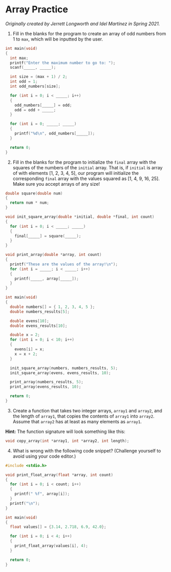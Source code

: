 # Array Practice

*Originally created by Jerrett Longworth and Idel Martinez in Spring 2021.*

1. Fill in the blanks for the program to create an array of odd numbers from 1 to `max`, which will be inputted by the user.

  ``` c
  int main(void)
  {
    int max;
    printf("Enter the maximum number to go to: ");
    scanf(_____, _____);

    int size = (max + 1) / 2;
    int odd = 1;
    int odd_numbers[size];

    for (int i = 0; i < _____; i++)
    {
      odd_numbers[_____] = odd;
      odd = odd + _____;
    }

    for (int i = 0; _____; _____)
    {
      printf("%d\n", odd_numbers[_____]);
    }

    return 0;
  }
  ```

2. Fill in the blanks for the program to initialize the `final` array with the squares of the numbers of the `initial` array. That is, if `initial` is array of with elements [1, 2, 3, 4, 5], our program will initialize the corresponding `final` array with the values squared as [1, 4, 9, 16, 25]. Make sure you accept arrays of any size!

  ``` c
  double square(double num)
  {
    return num * num;
  }

  void init_square_array(double *initial, double *final, int count)
  {
    for (int i = 0; i < _____; _____)
    {
      final[_____] = square(_____);
    }
  }

  void print_array(double *array, int count)
  {
    printf("These are the values of the array!\n");
    for (int i = _____; i < _____; i++)
    {
      printf(_____, array[_____]);
    }
  }

  int main(void)
  {
    double numbers[] = { 1, 2, 3, 4, 5 };
    double numbers_results[5];

    double evens[10];
    double evens_results[10];

    double x = 2;
    for (int i = 0; i < 10; i++)
    {
      evens[i] = x;
      x = x + 2;
    }

    init_square_array(numbers, numbers_results, 5);
    init_square_array(evens, evens_results, 10);

    print_array(numbers_results, 5);
    print_array(evens_results, 10);

    return 0;
  }
  ```

3. Create a function that takes two integer arrays, `array1` and `array2`, and the length of `array1`, that copies the contents of `array1` into `array2`. Assume that `array2` has at least as many elements as `array1`.

  **Hint:** The function signature will look something like this:

  ``` c
  void copy_array(int *array1, int *array2, int length);
  ```

4. What is wrong with the following code snippet? (Challenge yourself to avoid using your code editor.)

  ``` c
  #include <stdio.h>

  void print_float_array(float *array, int count)
  {
    for (int i = 0; i < count; i++)
    {
      printf(" %f", array[i]);
    }
    printf("\n");
  }

  int main(void)
  {
    float values[] = {3.14, 2.718, 6.9, 42.0};

    for (int i = 0; i < 4; i++)
    {
      print_float_array(values[i], 4);
    }

    return 0;
  }
  ```
